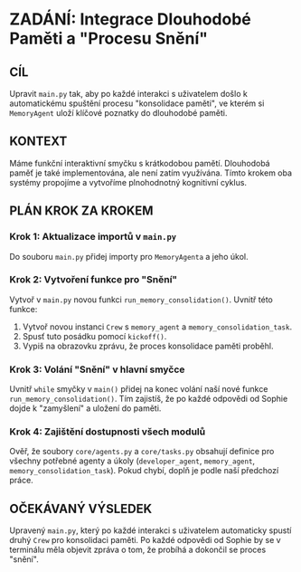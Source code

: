# ZADÁNÍ: Integrace Dlouhodobé Paměti a "Procesu Snění"

## CÍL
Upravit `main.py` tak, aby po každé interakci s uživatelem došlo k automatickému spuštění procesu "konsolidace paměti", ve kterém si `MemoryAgent` uloží klíčové poznatky do dlouhodobé paměti.

## KONTEXT
Máme funkční interaktivní smyčku s krátkodobou pamětí. Dlouhodobá paměť je také implementována, ale není zatím využívána. Tímto krokem oba systémy propojíme a vytvoříme plnohodnotný kognitivní cyklus.

## PLÁN KROK ZA KROKEM

### Krok 1: Aktualizace importů v `main.py`
Do souboru `main.py` přidej importy pro `MemoryAgenta` a jeho úkol.

### Krok 2: Vytvoření funkce pro "Snění"
Vytvoř v `main.py` novou funkci `run_memory_consolidation()`. Uvnitř této funkce:
1.  Vytvoř novou instanci `Crew` s `memory_agent` a `memory_consolidation_task`.
2.  Spusť tuto posádku pomocí `kickoff()`.
3.  Vypiš na obrazovku zprávu, že proces konsolidace paměti proběhl.

### Krok 3: Volání "Snění" v hlavní smyčce
Uvnitř `while` smyčky v `main()` přidej na konec volání naší nové funkce `run_memory_consolidation()`. Tím zajistíš, že po každé odpovědi od Sophie dojde k "zamyšlení" a uložení do paměti.

### Krok 4: Zajištění dostupnosti všech modulů
Ověř, že soubory `core/agents.py` a `core/tasks.py` obsahují definice pro všechny potřebné agenty a úkoly (`developer_agent`, `memory_agent`, `memory_consolidation_task`). Pokud chybí, doplň je podle naší předchozí práce.

## OČEKÁVANÝ VÝSLEDEK
Upravený `main.py`, který po každé interakci s uživatelem automaticky spustí druhý `Crew` pro konsolidaci paměti. Po každé odpovědi od Sophie by se v terminálu měla objevit zpráva o tom, že probíhá a dokončil se proces "snění".